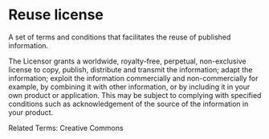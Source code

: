 # Reuse license
 
A set of terms and conditions that facilitates the reuse of published information.
 
The Licensor grants a worldwide, royalty-free, perpetual, non-exclusive license to copy, publish, distribute and transmit the information; adapt the information; exploit the information commercially and non-commercially for example, by combining it with other information, or by including it in your own product or application. This may be subject to complying with specified conditions such as acknowledgement of the source of the information in your product.
 
Related Terms: Creative Commons